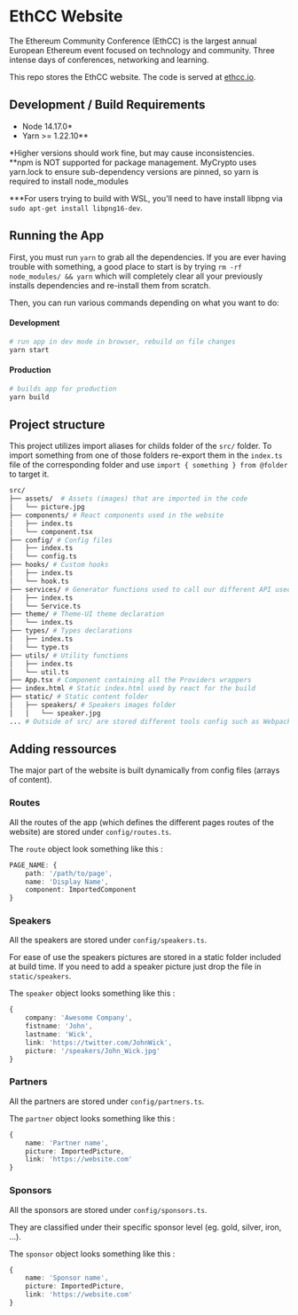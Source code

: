 # EthCC Website

The Ethereum Community Conference (EthCC) is the largest annual European Ethereum event focused on technology and community. Three intense days of conferences, networking and learning.

This repo stores the EthCC website. The code is served at [ethcc.io](https://ethcc.io/).

## Development / Build Requirements

-   Node 14.17.0*
-   Yarn >= 1.22.10**

*Higher versions should work fine, but may cause inconsistencies.  
**npm is NOT supported for package management. MyCrypto uses yarn.lock to ensure sub-dependency versions are pinned, so yarn is required to install node_modules

***For users trying to build with WSL, you'll need to have install libpng via `sudo apt-get install libpng16-dev`.

## Running the App

First, you must run  `yarn`  to grab all the dependencies. If you are ever having trouble with something, a good place to start is by trying  `rm -rf node_modules/ && yarn`  which will completely clear all your previously installs dependencies and re-install them from scratch.

Then, you can run various commands depending on what you want to do:

#### Development

```bash
# run app in dev mode in browser, rebuild on file changes
yarn start
 ```
 
#### Production
```bash
# builds app for production
yarn build
```

## Project structure

This project utilizes import aliases for childs folder of the `src/` folder. To import something from one of those folders re-export them in the `index.ts` file of the corresponding folder and use `import { something } from @folder` to target it.

```bash
src/
├── assets/  # Assets (images) that are imported in the code
│   └── picture.jpg
├── components/ # React components used in the website
│   ├── index.ts
│   └── component.tsx
├── config/ # Config files
│   ├── index.ts
│   └── config.ts
├── hooks/ # Custom hooks
│   ├── index.ts
│   └── hook.ts
├── services/ # Generator functions used to call our different API used
│   ├── index.ts
│   └── Service.ts
├── theme/ # Theme-UI theme declaration
│   └── index.ts
├── types/ # Types declarations
│   ├── index.ts
│   └── type.ts
├── utils/ # Utility functions
│   ├── index.ts
│   └── util.ts
├── App.tsx # Component containing all the Providers wrappers
├── index.html # Static index.html used by react for the build
├── static/ # Static content folder
│	├── speakers/ # Speakers images folder
│   │	└── speaker.jpg
... # Outside of src/ are stored different tools config such as Webpack or eslint.
```

## Adding ressources

The major part of the website is built dynamically from config files (arrays of content).

### Routes

All the routes of the app (which defines the different pages routes of the website) are stored under `config/routes.ts`.

The `route` object look something like this :

```ts
PAGE_NAME: {
	path: '/path/to/page',
	name: 'Display Name',
	component: ImportedComponent
}
```

### Speakers

All the speakers are stored under `config/speakers.ts`.

For ease of use the speakers pictures are stored in a static folder included at build time. If you need to add a speaker picture just drop the file in `static/speakers`.

The `speaker` object looks something like this :

```ts
{
	company: 'Awesome Company',
	fistname: 'John',
	lastname: 'Wick',
	link: 'https://twitter.com/JohnWick',
	picture: '/speakers/John_Wick.jpg'
}
```
### Partners

All the partners are stored under `config/partners.ts`.

The `partner` object looks something like this :

```ts
{
	name: 'Partner name',
	picture: ImportedPicture,
	link: 'https://website.com'
}
```

### Sponsors

All the sponsors are stored under `config/sponsors.ts`.

They are classified under their specific sponsor level (eg. gold, silver, iron, ...).

The `sponsor` object looks something like this :
```ts
{
	name: 'Sponsor name',
	picture: ImportedPicture,
	link: 'https://website.com'
}
```
